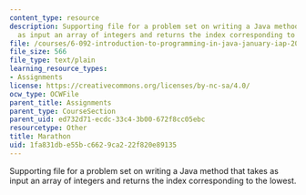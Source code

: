 ```yaml
---
content_type: resource
description: Supporting file for a problem set on writing a Java method that takes
  as input an array of integers and returns the index corresponding to the lowest.
file: /courses/6-092-introduction-to-programming-in-java-january-iap-2010/1fa831dbe55bc6629ca222f820e89135_Marathon.java
file_size: 566
file_type: text/plain
learning_resource_types:
- Assignments
license: https://creativecommons.org/licenses/by-nc-sa/4.0/
ocw_type: OCWFile
parent_title: Assignments
parent_type: CourseSection
parent_uid: ed732d71-ecdc-33c4-3b00-672f8cc05ebc
resourcetype: Other
title: Marathon
uid: 1fa831db-e55b-c662-9ca2-22f820e89135
---
```

Supporting file for a problem set on writing a Java method that takes as input an array of integers and returns the index corresponding to the lowest.